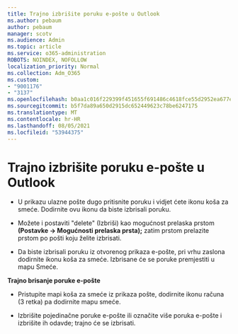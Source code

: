 ```yaml
---
title: Trajno izbrišite poruku e-pošte u Outlook
ms.author: pebaum
author: pebaum
manager: scotv
ms.audience: Admin
ms.topic: article
ms.service: o365-administration
ROBOTS: NOINDEX, NOFOLLOW
localization_priority: Normal
ms.collection: Adm_O365
ms.custom:
- "9001176"
- "3137"
ms.openlocfilehash: b0aa1c016f229399f451655f691486c4618fce55d2952ea677edb902349dd270
ms.sourcegitcommit: b5f7da89a650d2915dc652449623c78be6247175
ms.translationtype: MT
ms.contentlocale: hr-HR
ms.lasthandoff: 08/05/2021
ms.locfileid: "53944375"
---
```

# <a name="permanently-delete-an-email-in-outlook"></a>Trajno izbrišite poruku e-pošte u Outlook

- U prikazu ulazne pošte dugo pritisnite poruku i vidjet ćete ikonu koša za smeće. Dodirnite ovu ikonu da biste izbrisali poruku.

- Možete i postaviti "delete" (Izbriši) kao mogućnost prelaska prstom **(Postavke -> Mogućnosti prelaska prsta);** zatim prstom prelazite prstom po pošti koju želite izbrisati. 

- Da biste izbrisali poruku iz otvorenog prikaza e-pošte, pri vrhu zaslona dodirnite ikonu koša za smeće. Izbrisane će se poruke premjestiti u mapu Smeće. 

**Trajno brisanje poruke e-pošte**

- Pristupite mapi koša za smeće iz prikaza pošte, dodirnite ikonu računa (3 retka) pa dodirnite mapu smeće.

- Izbrišite pojedinačne poruke e-pošte ili označite više poruka e-pošte i izbrišite ih odavde; trajno će se izbrisati.